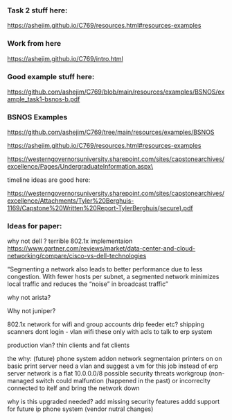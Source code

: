 ### Task 2 stuff here:
https://ashejim.github.io/C769/resources.html#resources-examples

### Work from here

https://ashejim.github.io/C769/intro.html

### Good example stuff here:

https://github.com/ashejim/C769/blob/main/resources/examples/BSNOS/example_task1-bsnos-b.pdf

### BSNOS Examples
https://github.com/ashejim/C769/tree/main/resources/examples/BSNOS

https://ashejim.github.io/C769/resources.html#resources-examples

https://westerngovernorsuniversity.sharepoint.com/sites/capstonearchives/excellence/Pages/UndergraduateInformation.aspx\

timeline ideas are good here:

https://westerngovernorsuniversity.sharepoint.com/sites/capstonearchives/excellence/Attachments/Tyler%20Berghuis-1169/Capstone%20Written%20Report-TylerBerghuis(secure).pdf

### Ideas for paper:
why not dell ?
terrible 802.1x implementaion
https://www.gartner.com/reviews/market/data-center-and-cloud-networking/compare/cisco-vs-dell-technologies

“Segmenting a network also leads to better performance due to less congestion. With fewer hosts per subnet, a segmented network minimizes local traffic and reduces the “noise” in broadcast traffic”

why not arista?


Why not juniper?

802.1x network for wifi and group accounts drip feeder etc?
shipping scanners dont login - vlan wifi these only with acls to talk to erp system


production vlan?
thin clients and fat clients

the why:
(future) phone system addon
network segmentaion 
printers on on basic print server need a vlan and suggest a vm for this job instead of erp server
network is a flat 10.0.0.0/8
possible security threats
workgroup (non-managed switch could malfuntion (happened in the past) or incorreclty connected to itelf and bring the network down

why is this upgraded needed?
add missing security features 
addd support for future ip phone system (vendor nutral changes)
